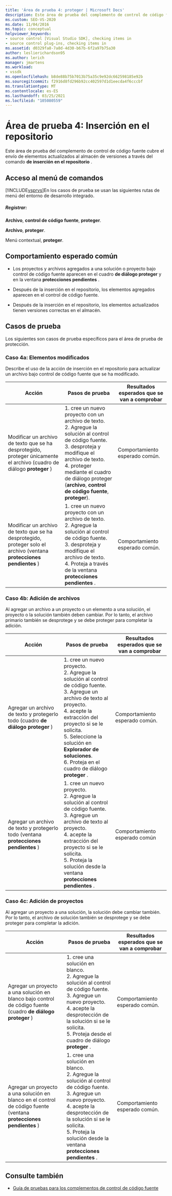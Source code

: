 ```yaml
---
title: 'Área de prueba 4: proteger | Microsoft Docs'
description: Este área de prueba del complemento de control de código fuente cubre el envío de elementos actualizados al almacén de versiones mediante el comando proteger.
ms.custom: SEO-VS-2020
ms.date: 11/04/2016
ms.topic: conceptual
helpviewer_keywords:
- source control [Visual Studio SDK], checking items in
- source control plug-ins, checking items in
ms.assetid: d0329fa8-7a8d-4d30-b67b-6f2a97b75a30
author: leslierichardson95
ms.author: lerich
manager: jmartens
ms.workload:
- vssdk
ms.openlocfilehash: b8de88b75b7013b75a35c9e92dc662598185e92b
ms.sourcegitcommit: f2916d8fd296b92cc402597d1d1eecda4f6cccbf
ms.translationtype: MT
ms.contentlocale: es-ES
ms.lasthandoff: 03/25/2021
ms.locfileid: "105080559"
---
```

# <a name="test-area-4-check-in"></a>Área de prueba 4: Inserción en el repositorio
Este área de prueba del complemento de control de código fuente cubre el envío de elementos actualizados al almacén de versiones a través del comando **de inserción en el repositorio** .

## <a name="command-menu-access"></a>Acceso al menú de comandos
 [!INCLUDE[vsprvs](../../code-quality/includes/vsprvs_md.md)]En los casos de prueba se usan las siguientes rutas de menú del entorno de desarrollo integrado.

##### <a name="check-in"></a>Registrar:
 **Archivo**, **control de código fuente**, **proteger**.

 **Archivo**, **proteger**.

 Menú contextual, **proteger**.

## <a name="common-expected-behavior"></a>Comportamiento esperado común

- Los proyectos y archivos agregados a una solución o proyecto bajo control de código fuente aparecen en el cuadro **de diálogo proteger** y en la ventana **protecciones pendientes** .

- Después de la inserción en el repositorio, los elementos agregados aparecen en el control de código fuente.

- Después de la inserción en el repositorio, los elementos actualizados tienen versiones correctas en el almacén.

## <a name="test-cases"></a>Casos de prueba
 Los siguientes son casos de prueba específicos para el área de prueba de protección.

### <a name="case-4a-modified-items"></a>Caso 4a: Elementos modificados
 Describe el uso de la acción de inserción en el repositorio para actualizar un archivo bajo control de código fuente que se ha modificado.

|Acción|Pasos de prueba|Resultados esperados que se van a comprobar|
|------------|----------------|--------------------------------|
|Modificar un archivo de texto que se ha desprotegido, proteger únicamente el archivo (cuadro de diálogo **proteger** )|1. cree un nuevo proyecto con un archivo de texto.<br />2. Agregue la solución al control de código fuente.<br />3. desproteja y modifique el archivo de texto.<br />4. proteger mediante el cuadro de diálogo proteger (**archivo**, **control de código fuente**, **proteger**).|Comportamiento esperado común.|
|Modificar un archivo de texto que se ha desprotegido, proteger solo el archivo (ventana **protecciones pendientes** )|1. cree un nuevo proyecto con un archivo de texto.<br />2. Agregue la solución al control de código fuente.<br />3. desproteja y modifique el archivo de texto.<br />4. Proteja a través de la ventana **protecciones pendientes** .|Comportamiento esperado común.|

### <a name="case-4b-adding-files"></a>Caso 4b: Adición de archivos
 Al agregar un archivo a un proyecto o un elemento a una solución, el proyecto o la solución también deben cambiar. Por lo tanto, el archivo primario también se desprotege y se debe proteger para completar la adición.

|Acción|Pasos de prueba|Resultados esperados que se van a comprobar|
|------------|----------------|--------------------------------|
|Agregar un archivo de texto y protegerlo todo (cuadro **de diálogo proteger** )|1. cree un nuevo proyecto.<br />2. Agregue la solución al control de código fuente.<br />3. Agregue un archivo de texto al proyecto.<br />4. acepte la extracción del proyecto si se le solicita.<br />5. Seleccione la solución en **Explorador de soluciones**.<br />6. Proteja en el cuadro de diálogo **proteger** .|Comportamiento esperado común.|
|Agregar un archivo de texto y protegerlo todo (ventana **protecciones pendientes** )|1. cree un nuevo proyecto.<br />2. Agregue la solución al control de código fuente.<br />3. Agregue un archivo de texto al proyecto.<br />4. acepte la extracción del proyecto si se le solicita.<br />5. Proteja la solución desde la ventana **protecciones pendientes** .|Comportamiento esperado común|

### <a name="case-4c-adding-projects"></a>Caso 4c: Adición de proyectos
 Al agregar un proyecto a una solución, la solución debe cambiar también. Por lo tanto, el archivo de solución también se desprotege y se debe proteger para completar la adición.

|Acción|Pasos de prueba|Resultados esperados que se van a comprobar|
|------------|----------------|--------------------------------|
|Agregar un proyecto a una solución en blanco bajo control de código fuente (cuadro **de diálogo proteger** )|1. cree una solución en blanco.<br />2. Agregue la solución al control de código fuente.<br />3. Agregue un nuevo proyecto.<br />4. acepte la desprotección de la solución si se le solicita.<br />5. Proteja desde el cuadro de diálogo **proteger** .|Comportamiento esperado común.|
|Agregar un proyecto a una solución en blanco en el control de código fuente (ventana **protecciones pendientes** )|1. cree una solución en blanco.<br />2. Agregue la solución al control de código fuente.<br />3. Agregue un nuevo proyecto.<br />4. acepte la desprotección de la solución si se le solicita.<br />5. Proteja la solución desde la ventana **protecciones pendientes** .|Comportamiento esperado común.|

## <a name="see-also"></a>Consulte también
- [Guía de pruebas para los complementos de control de código fuente](../../extensibility/internals/test-guide-for-source-control-plug-ins.md)
